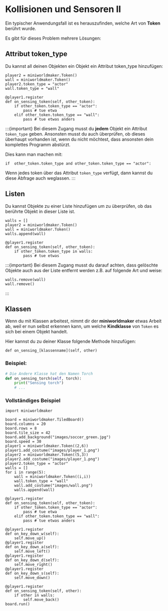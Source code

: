 Kollisionen und Sensoren II
=================

Ein typischer Anwendungsfall ist es herauszufinden, welche Art von **Token** berührt wurde. 

Es gibt für dieses Problem mehrere Lösungen:

## Attribut token_type

Du kannst all deinen Objekten ein Objekt ein Attribut token_type hinzufügen:

```
player2 = miniworldmaker.Token()
wall = miniworldmaker.Token()
player2.token_type = "actor"
wall.token_type = "wall"

@player1.register
def on_sensing_token(self, other_token):
    if other_token.token_type == "actor":
        pass # tue etwa
    elif other_token.token_type == "wall":
        pass # tue etwas anders
```

:::{important} 
Bei diesem Zugang musst du **jedem** Objekt ein Attribut `token_type` geben. Ansonsten musst du auch überprüfen, ob dieses überhaupt vorhanden ist, wenn du nicht möchtest, dass ansonsten dein komplettes Programm abstürzt.

Dies kann man machen mit:
```
if  other_token.token_type and other_token.token_type == "actor":
```
Wenn jedes token über das Attribut `token_type` verfügt, dann kannst du diese Abfrage auch weglassen.
:::  

## Listen

Du kannst Objekte zu einer Liste hinzufügen um zu überprüfen, ob das berührte Objekt in dieser Liste ist.

```
walls = []
player2 = miniworldmaker.Token()
wall = miniworldmaker.Token()
walls.append(wall)

@player1.register
def on_sensing_token(self, other_token):
    if other_token.token_type in walls:
        pass # tue etwas
```

:::{important} 
Bei diesem Zugang musst du darauf achten, dass gelöschte Objekte auch aus der Liste entfernt werden z.B. auf folgende Art und weise:
``` 
walls.remove(wall)
wall.remove()
```
:::  

## Klassen

Wenn du mit Klassen arbeitest, nimmt dir der **miniworldmaker** etwas Arbeit ab, weil er nun selbst erkennen kann, um welche **Kindklasse** von `Token` es sich bei einem Objekt handelt.

Hier kannst du zu deiner Klasse folgende Methode hinzufügen:

`def on_sensing_[klassenname](self, other)`

### Beispiel:

```python
# Die Andere Klasse hat den Namen Torch
def on_sensing_torch(self, torch):
    print("Sensing torch")
    # ...
```

### Vollständiges Beispiel

```
import miniworldmaker

board = miniworldmaker.TiledBoard()
board.columns = 20
board.rows = 8
board.tile_size = 42
board.add_background("images/soccer_green.jpg")
board.speed = 30
player1 = miniworldmaker.Token((2,6))
player1.add_costume("images/player_1.png")
player2 = miniworldmaker.Token((5,3))
player2.add_costume("images/player_1.png")
player2.token_type = "actor"
walls = []
for i in range(5):
    wall = miniworldmaker.Token((i,i))
    wall.token_type = "wall"
    wall.add_costume("images/wall.png")
    walls.append(wall)

@player1.register
def on_sensing_token(self, other_token):
    if other_token.token_type == "actor":
        pass # tue etwa
    elif other_token.token_type == "wall":
        pass # tue etwas anders

@player1.register
def on_key_down_w(self):
    self.move_up()
@player1.register
def on_key_down_a(self):
    self.move_left()
@player1.register
def on_key_down_d(self):
    self.move_right()
@player1.register
def on_key_down_s(self):
    self.move_down()
    
@player1.register
def on_sensing_token(self, other):
    if other in walls:
        self.move_back()
board.run()
```



